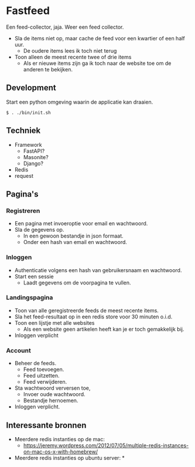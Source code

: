 # Fastfeed

Een feed-collector, jaja. Weer een feed collector.

* Sla de items niet op, maar cache de feed voor een kwartier of een half uur.
  * De oudere items lees ik toch niet terug
* Toon alleen de meest recente twee of drie items
  * Als er nieuwe items zijn ga ik toch naar de website toe om de anderen
    te bekijken.
    
## Development

Start een python omgeving waarin de applicatie kan draaien.
```
$ . ./bin/init.sh
```

## Techniek

* Framework
  * FastAPI?
  * Masonite?
  * Django?
* Redis
* request

## Pagina's

### Registreren

* Een pagina met invoeroptie voor email en wachtwoord.
* Sla de gegevens op.
  * In een gewoon bestandje in json formaat.
  * Onder een hash van email en wachtwoord.

### Inloggen

* Authenticatie volgens een hash van gebruikersnaam en wachtwoord.
* Start een sessie
  * Laadt gegevens om de voorpagina te vullen.


### Landingspagina

* Toon van alle geregistreerde feeds de meest recente items.
* Sla het feed-resultaat op in een redis store voor 30 minuten o.i.d.
* Toon een lijstje met alle websites
  * Als een website geen artikelen heeft kan je er toch 
    gemakkelijk bij.
* Inloggen verplicht

### Account

* Beheer de feeds.
  * Feed toevoegen.
  * Feed uitzetten.
  * Feed verwijderen.
* Sta wachtwoord verversen toe,
  * Invoer oude wachtwoord.
  * Bestandje hernoemen.
* Inloggen verplicht.



## Interessante bronnen

* Meerdere redis instanties op de mac:
  * https://jeremy.wordpress.com/2012/07/05/multiple-redis-instances-on-mac-os-x-with-homebrew/
* Meerdere redis instanties op ubuntu server:
  * 